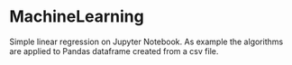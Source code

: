 # MachineLearning


Simple linear regression on Jupyter Notebook. As example the algorithms are applied to 
Pandas dataframe created from a csv file.